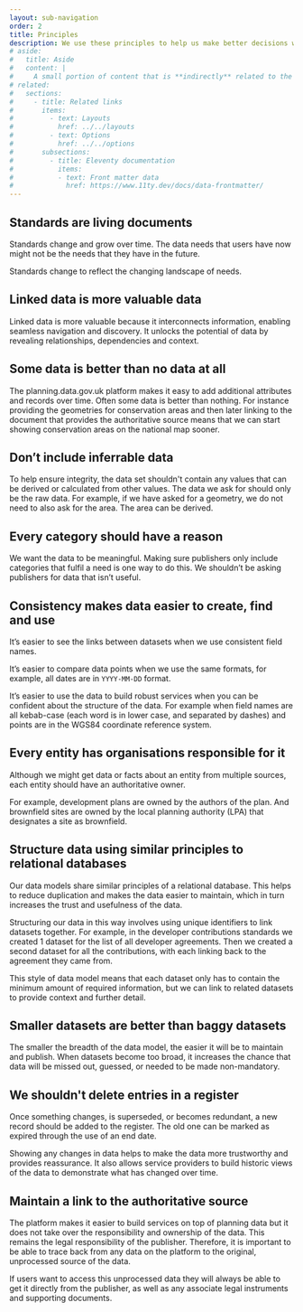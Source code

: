 ```yaml
---
layout: sub-navigation
order: 2
title: Principles
description: We use these principles to help us make better decisions when we design data standards
# aside:
#   title: Aside
#   content: | 
#     A small portion of content that is **indirectly** related to the main content.
# related:
#   sections:
#     - title: Related links
#       items:
#         - text: Layouts
#           href: ../../layouts
#         - text: Options
#           href: ../../options
#       subsections:
#         - title: Eleventy documentation
#           items:
#           - text: Front matter data
#             href: https://www.11ty.dev/docs/data-frontmatter/
---
```


## Standards are living documents

Standards change and grow over time. The data needs that users have now might not be the needs that they have in the future.

Standards change to reflect the changing landscape of needs.

## Linked data is more valuable data

Linked data is more valuable because it interconnects information, enabling seamless navigation and discovery. It unlocks the potential of data by revealing relationships, dependencies and context.

## Some data is better than no data at all

The planning.data.gov.uk platform makes it easy to add additional attributes and records over time. Often some data is better than nothing. For instance providing the geometries for conservation areas and then later linking to the document that provides the authoritative source means that we can start showing conservation areas on the national map sooner.

## Don’t include inferrable data

To help ensure integrity, the data set shouldn't contain any values that can be derived or calculated from other values. The data we ask for should only be the raw data. For example, if we have asked for a geometry, we do not need to also ask for the area. The area can be derived.

## Every category should have a reason

We want the data to be meaningful. Making sure publishers only include categories that fulfil a need is one way to do this. We shouldn’t be asking publishers for data that isn’t useful.

## Consistency makes data easier to create, find and use

It’s easier to see the links between datasets when we use consistent field names. 

It’s easier to compare data points when we use the same formats, for example, all  dates are in `YYYY-MM-DD` format.

It’s easier to use the data to build robust services when you can be confident about the structure of the data. For example when field names are all kebab-case (each word is in lower case, and separated by dashes) and points are in the WGS84 coordinate reference system.

## Every entity has organisations responsible for it

Although we might get data or facts about an entity from multiple sources, each entity should have an authoritative owner.

For example, development plans are owned by the authors of the plan. And brownfield sites are owned by the local planning authority (LPA) that designates a site as brownfield.

## Structure data using similar principles to relational databases

Our data models share similar principles of a relational database. This helps to reduce duplication and makes the data easier to maintain, which in turn increases the trust and usefulness of the data.

Structuring our data in this way involves using unique identifiers to link datasets together. For example, in the developer contributions standards we created 1 dataset for the list of all developer agreements. Then we created a second dataset for all the contributions, with each linking back to the agreement they came from.

This style of data model means that each dataset only has to contain the minimum amount of required information, but we can link to related datasets to provide context and further detail.

## Smaller datasets are better than baggy datasets


The smaller the breadth of the data model, the easier it will be to maintain and publish. When datasets become too broad, it increases the chance that data will be missed out, guessed, or needed to be made non-mandatory. 

## We shouldn't delete entries in a register

Once something changes, is superseded, or becomes redundant, a new record should be added to the register. The old one can be marked as expired through the use of an end date.

Showing any changes in data helps to make the data more trustworthy and provides reassurance. It also allows service providers to build historic views of the data to demonstrate what has changed over time.

## Maintain a link to the authoritative source

The platform makes it easier to build services on top of planning data but it does not take over the responsibility and ownership of the data. This remains the legal responsibility of the publisher. Therefore, it is important to be able to trace back from any data on the platform to the original, unprocessed source of the data.

If users want to access this unprocessed data they will always be able to get it directly from the publisher, as well as any associate legal instruments and supporting documents.

